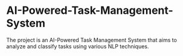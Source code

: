# AI-Powered-Task-Management-System
The project is an AI-Powered Task Management System that aims to analyze and classify tasks using various NLP techniques.
